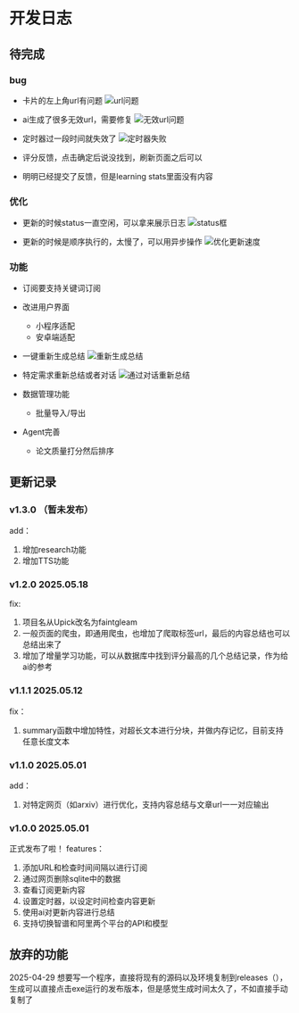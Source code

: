 

# 开发日志

## 待完成


### bug

- 卡片的左上角url有问题
  ![url问题](images/DevProcess/image.png)

- ai生成了很多无效url，需要修复
  ![无效url问题](images/DevProcess/image-1.png)

- 定时器过一段时间就失效了
  ![定时器失败](images/DevProcess/image-6.png)

- 评分反馈，点击确定后说没找到，刷新页面之后可以

- 明明已经提交了反馈，但是learning stats里面没有内容

### 优化

- 更新的时候status一直空闲，可以拿来展示日志
  ![status框](images/DevProcess/image-2.png)

- 更新的时候是顺序执行的，太慢了，可以用异步操作
  ![优化更新速度](images/DevProcess/image-3.png)



### 功能

- 订阅要支持关键词订阅


- 改进用户界面
  - 小程序适配
  - 安卓端适配

- 一键重新生成总结
  ![重新生成总结](images/DevProcess/image-4.png)

- 特定需求重新总结或者对话
  ![通过对话重新总结](images/DevProcess/image-5.png)



- 数据管理功能
  - 批量导入/导出

- Agent完善
  - 论文质量打分然后排序



## 更新记录


### v1.3.0 （暂未发布）

add：
  1. 增加research功能
  2. 增加TTS功能


### v1.2.0  2025.05.18

fix:
  1. 项目名从Upick改名为faintgleam
  2. 一般页面的爬虫，即通用爬虫，也增加了爬取<a>标签url，最后的内容总结也可以总结出来了
  3. 增加了增量学习功能，可以从数据库中找到评分最高的几个总结记录，作为给ai的参考

### v1.1.1  2025.05.12
fix：
  1. summary函数中增加特性，对超长文本进行分块，并做内存记忆，目前支持任意长度文本

### v1.1.0  2025.05.01
add：
  1. 对特定网页（如arxiv）进行优化，支持内容总结与文章url一一对应输出

### v1.0.0  2025.05.01
正式发布了啦！
features：
  1. 添加URL和检查时间间隔以进行订阅
  2. 通过网页删除sqlite中的数据
  3. 查看订阅更新内容
  4. 设置定时器，以设定时间检查内容更新
  5. 使用ai对更新内容进行总结
  6. 支持切换智谱和阿里两个平台的API和模型



## 放弃的功能

2025-04-29 想要写一个程序，直接将现有的源码以及环境复制到releases（），生成可以直接点击exe运行的发布版本，但是感觉生成时间太久了，不如直接手动复制了
